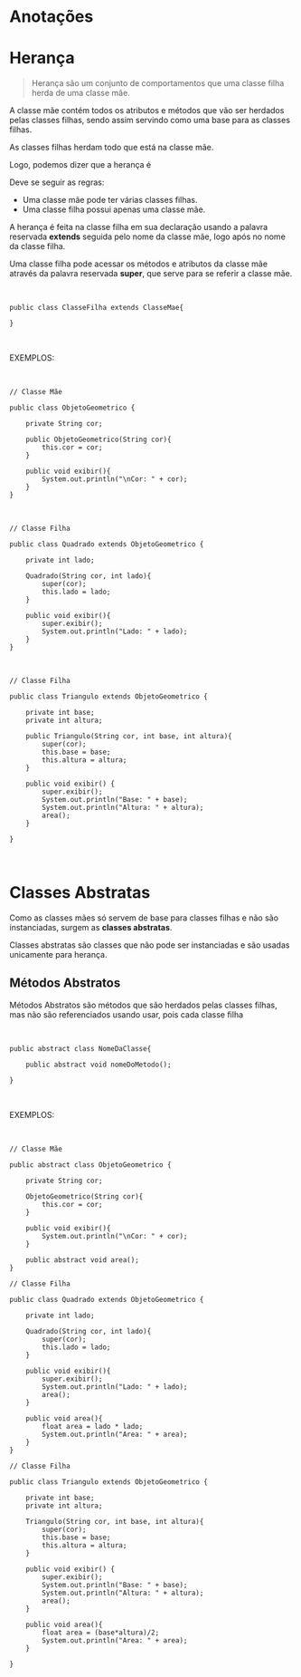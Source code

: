 # Anotações

# Herança

> Herança são um conjunto de comportamentos que uma classe filha herda de uma classe mãe.

A classe mãe contém todos os atributos e métodos que vão ser herdados pelas classes filhas, sendo assim servindo como uma base para as classes filhas.

As classes filhas herdam todo que está na classe mãe.

Logo, podemos dizer que a herança é 

Deve se seguir as regras:

+ Uma classe mãe pode ter várias classes filhas.
+ Uma classe filha possui apenas uma classe mãe.

A herança é feita na classe filha em sua declaração usando a palavra reservada **extends** seguida pelo nome da classe mãe, logo após no nome da classe filha.

Uma classe filha pode acessar os métodos e atributos da classe mãe através da palavra reservada **super**, que serve para se referir a classe mãe.

<br>

~~~
public class ClasseFilha extends ClasseMae{

}
~~~

<br>

EXEMPLOS:

<br>

~~~
// Classe Mãe

public class ObjetoGeometrico {
    
    private String cor;

    public ObjetoGeometrico(String cor){
        this.cor = cor;
    }
    
    public void exibir(){
        System.out.println("\nCor: " + cor);
    }
}    
~~~

<br>

~~~
// Classe Filha

public class Quadrado extends ObjetoGeometrico {

    private int lado;

    Quadrado(String cor, int lado){
        super(cor);
        this.lado = lado;
    }

    public void exibir(){
        super.exibir();
        System.out.println("Lado: " + lado);
    }
}
~~~

<br>

~~~
// Classe Filha

public class Triangulo extends ObjetoGeometrico {

    private int base;
    private int altura;

    public Triangulo(String cor, int base, int altura){
        super(cor);
        this.base = base;
        this.altura = altura;
    }

    public void exibir() {
        super.exibir();
        System.out.println("Base: " + base);
        System.out.println("Altura: " + altura);
        area();
    }
    
}
~~~

<br>

# Classes Abstratas

Como as classes mães só servem de base para classes filhas e não são instanciadas, surgem as **classes abstratas**.

Classes abstratas são classes que não pode ser instanciadas e são usadas unicamente para herança. 

## Métodos Abstratos

Métodos Abstratos são métodos que são herdados pelas classes filhas, mas não são referenciados usando usar, pois cada classe filha 


<br>

~~~
public abstract class NomeDaClasse{

    public abstract void nomeDoMetodo();

}
~~~

<br>

EXEMPLOS:

<br>

~~~
// Classe Mãe

public abstract class ObjetoGeometrico {
    
    private String cor;

    ObjetoGeometrico(String cor){
        this.cor = cor;
    }
    
    public void exibir(){
        System.out.println("\nCor: " + cor);
    }

    public abstract void area();
}
~~~

~~~
// Classe Filha

public class Quadrado extends ObjetoGeometrico {

    private int lado;

    Quadrado(String cor, int lado){
        super(cor);
        this.lado = lado;
    }

    public void exibir(){
        super.exibir();
        System.out.println("Lado: " + lado);
        area();
    }

    public void area(){
        float area = lado * lado;
        System.out.println("Area: " + area);
    }
}
~~~

~~~
// Classe Filha

public class Triangulo extends ObjetoGeometrico {

    private int base;
    private int altura;

    Triangulo(String cor, int base, int altura){
        super(cor);
        this.base = base;
        this.altura = altura;
    }

    public void exibir() {
        super.exibir();
        System.out.println("Base: " + base);
        System.out.println("Altura: " + altura);
        area();
    }

    public void area(){
        float area = (base*altura)/2;
        System.out.println("Area: " + area);
    }
    
}
~~~
